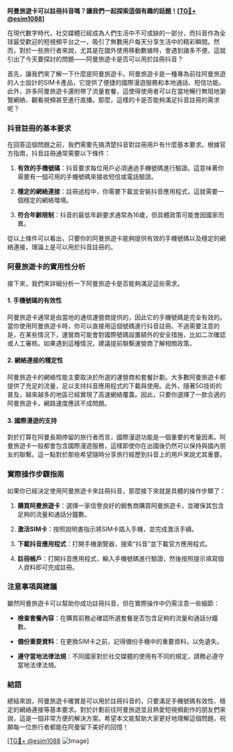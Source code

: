 **阿曼旅遊卡可以註冊抖音嗎？讓我們一起探索這個有趣的話題！[[TG💪+ @esim1088](https://t.me/s/esim1088)]**

在現代數字時代，社交媒體已經成為人們生活中不可或缺的一部分，而抖音作為全球最受歡迎的短視頻平台之一，吸引了無數用戶每天分享生活中的精彩瞬間。然而，對於一些旅行者來說，尤其是在國外使用移動數據時，會遇到諸多不便。這就引出了今天要探討的問題——阿曼旅遊卡是否可以用於註冊抖音？

首先，讓我們來了解一下什麼是阿曼旅遊卡。阿曼旅遊卡是一種專為前往阿曼旅遊的人士設計的SIM卡產品，它提供了便捷的國際漫遊服務和本地通話、短信功能。此外，許多阿曼旅遊卡還附帶了流量套餐，這使得使用者可以在當地暢行無阻地瀏覽網絡、觀看視頻甚至進行直播。那麼，這樣的卡是否能夠滿足抖音註冊的需求呢？

### 抖音註冊的基本要求

在回答這個問題之前，我們需要先搞清楚抖音對註冊用戶有什麼基本要求。根據官方指南，抖音註冊通常需要以下條件：

1. **有效的手機號碼**：抖音要求每位用戶必須通過手機號碼進行驗證。這意味著你需要有一個可用的手機號碼來接收短信或電話驗證。
   
2. **穩定的網絡連接**：註冊過程中，你需要下載並安裝抖音應用程式，這就需要一個穩定的網絡環境。

3. **符合年齡限制**：抖音的最低年齡要求通常為16歲，但具體政策可能會因國家而異。

從以上條件可以看出，只要你的阿曼旅遊卡能夠提供有效的手機號碼以及穩定的網絡連接，理論上是可以用於抖音註冊的。

### 阿曼旅遊卡的實用性分析

接下來，我們來詳細分析一下阿曼旅遊卡是否能夠滿足這些需求。

#### 1. 手機號碼的有效性

阿曼旅遊卡通常是由當地的通信運營商提供的，因此它的手機號碼是完全有效的。當你使用阿曼旅遊卡時，你可以直接用這個號碼進行抖音註冊。不過需要注意的是，在某些情況下，運營商可能會對國際號碼設置額外的安全措施，比如二次確認或人工審核。如果遇到這種情況，建議提前聯繫運營商了解相關政策。

#### 2. 網絡連接的穩定性

阿曼旅遊卡的網絡性能主要取決於所選的運營商和套餐計劃。大多數阿曼旅遊卡都提供了充足的流量，足以支持抖音應用程式的下載與使用。此外，隨著5G技術的普及，越來越多的地區已經實現了高速網絡覆蓋。因此，只要你選擇了一款合適的阿曼旅遊卡，網路速度應該不成問題。

#### 3. 國際漫遊的支持

對於打算在阿曼長期停留的旅行者而言，國際漫遊功能是一個重要的考量因素。阿曼旅遊卡一般都會包含國際漫遊服務，這樣即使你在出國後仍然可以保持與國內朋友的聯繫。這一點對於那些希望隨時分享旅行經歷到抖音上的用戶來說尤其重要。

### 實際操作步驟指南

如果你已經決定使用阿曼旅遊卡來註冊抖音，那麼接下來就是具體的操作步驟了：

1. **購買阿曼旅遊卡**：選擇一家信譽良好的銷售商購買阿曼旅遊卡，並確保其包含足夠的流量和通話分鐘數。

2. **激活SIM卡**：按照說明書指示將SIM卡插入手機，並完成激活手續。

3. **下載抖音應用程式**：打開手機瀏覽器，搜索“抖音”並下載官方應用程式。

4. **註冊帳戶**：打開抖音應用程式，輸入手機號碼進行驗證，然後按照提示填寫個人資料即可完成註冊。

### 注意事項與建議

雖然阿曼旅遊卡可以幫助你成功註冊抖音，但在實際操作中仍需注意一些細節：

- **檢查套餐內容**：在購買前務必確認所選套餐是否包含足夠的流量和通話分鐘數。
  
- **備份重要資料**：在更換SIM卡之前，記得備份手機中的重要資料，以免遺失。

- **遵守當地法律法規**：不同國家對於社交媒體的使用有不同的規定，請務必遵守當地法律法規。

### 結語

總結來說，阿曼旅遊卡確實是可以用於註冊抖音的，只要滿足手機號碼有效性、穩定的網絡連接等基本要求。對於計劃前往阿曼旅遊並且熱愛短視頻創作的朋友們來說，這是一個非常方便的解決方案。希望本文能幫助大家更好地理解這個問題，祝願每一位旅行者都能在阿曼留下美好的回憶！

[[TG💪+ @esim1088](https://t.me/s/esim1088) ![Image](https://i.postimg.cc/4NQfJmqS/Snipaste-2025-05-13-00-14-12.png)]